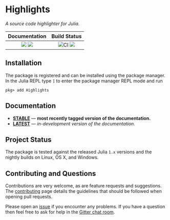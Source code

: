 # Highlights

*A source code highlighter for Julia.*

| **Documentation**                                                               | **Build Status**                                                                                         |
|:-------------------------------------------------------------------------------:|:--------------------------------------------------------------------------------------------------------:|
| [![][docs-stable-img]][docs-stable-url] [![][docs-latest-img]][docs-latest-url] | ![CI](https://github.com/JuliaDocs/Highlights.jl/workflows/CI/badge.svg) [![][codecov-img]][codecov-url] |



## Installation

The package is registered and can be installed using the package manager.
In the Julia REPL type `]` to enter the package manager REPL mode and run

```
pkg> add Highlights
```

## Documentation

- [**STABLE**][docs-stable-url] &mdash; **most recently tagged version of the documentation.**
- [**LATEST**][docs-latest-url] &mdash; *in-development version of the documentation.*

## Project Status

The package is tested against the released Julia `1.x` versions and the nightly builds on Linux, OS X, and Windows.

## Contributing and Questions

Contributions are very welcome, as are feature requests and suggestions. The
[contributing][contrib-url] page details the guidelines that should be followed when opening
pull requests.

Please open an [issue][issues-url] if you encounter any problems. If you have a question
then feel free to ask for help in the [Gitter chat room][gitter-url].

[gitter-url]: https://gitter.im/juliadocs/users

[contrib-url]: https://documenter.juliadocs.org/latest/man/contributing/

[docs-latest-img]: https://img.shields.io/badge/docs-latest-blue.svg
[docs-latest-url]: https://highlights.juliadocs.org/latest

[docs-stable-img]: https://img.shields.io/badge/docs-stable-blue.svg
[docs-stable-url]: https://highlights.juliadocs.org/stable

[codecov-img]: https://codecov.io/gh/JuliaDocs/Highlights.jl/branch/master/graph/badge.svg
[codecov-url]: https://codecov.io/gh/JuliaDocs/Highlights.jl

[issues-url]: https://github.com/JuliaDocs/Highlights.jl/issues
